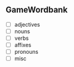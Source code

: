 ## GameWordbank

* [ ]  adjectives
* [ ]  nouns
* [ ]  verbs
* [ ]  affixes
* [ ]  pronouns
* [ ]  misc
